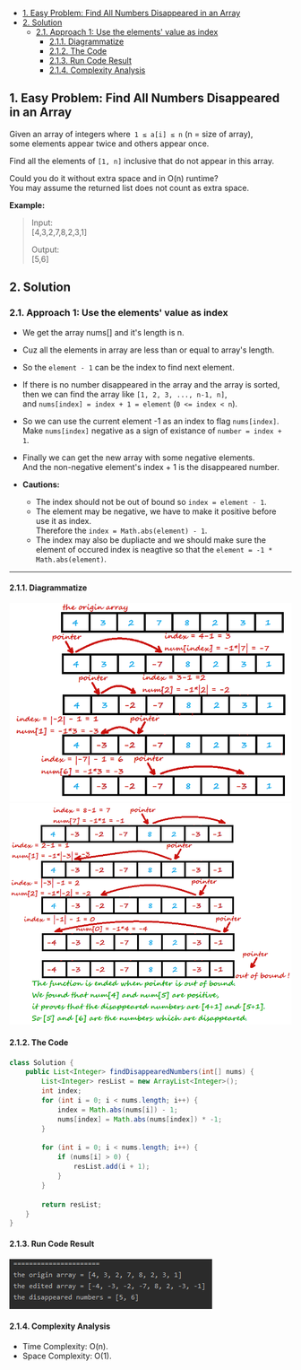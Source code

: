 <!-- TOC -->

- [1. Easy Problem: Find All Numbers Disappeared in an Array](#1-easy-problem-find-all-numbers-disappeared-in-an-array)
- [2. Solution](#2-solution)
  - [2.1. Approach 1: Use the elements' value as index](#21-approach-1-use-the-elements-value-as-index)
    - [2.1.1. Diagrammatize](#211-diagrammatize)
    - [2.1.2. The Code](#212-the-code)
    - [2.1.3. Run Code Result](#213-run-code-result)
    - [2.1.4. Complexity Analysis](#214-complexity-analysis)

<!-- /TOC -->

## 1. Easy Problem: Find All Numbers Disappeared in an Array
Given an array of integers where` 1 ≤ a[i] ≤ n` (n = size of array),  
some elements appear twice and others appear once.

Find all the elements of `[1, n]` inclusive that do not appear in this array.

Could you do it without extra space and in O(n) runtime?  
You may assume the returned list does not count as extra space.

**Example:**

>Input:  
>[4,3,2,7,8,2,3,1]
>  
>Output:  
>[5,6]

## 2. Solution

### 2.1. Approach 1: Use the elements' value as index
- We get the array nums[] and it's length is n.

- Cuz all the elements in array are less than or equal to array's length.  

- So the `element - 1` can be the index to find next element.

- If there is no number disappeared in the array and the array is sorted,  
  then we can find the array like `[1, 2, 3, ..., n-1, n]`,  
  and `nums[index] = index + 1 = element` (`0 <= index < n`).

- So we can use the current element -1 as an index to flag `nums[index]`.  
  Make `nums[index]` negative as a sign of existance of `number = index + 1`.

- Finally we can get the new array with some negative elements.  
  And the non-negative element's index + 1 is the disappeared number.  

- **Cautions:**  
  - The index should not be out of bound so `index = element - 1`.  
  - The element may be negative, we have to make it positive before use it as index.  
    Therefore the `index = Math.abs(element) - 1`.  
  - The index may also be dupliacte and we should make sure the element of  occured index is neagtive so that the `element = -1 * Math.abs(element)`.

****

#### 2.1.1. Diagrammatize
![pic](../99.images/2020-09-02-14-59-29.png)
![pic](../99.images/2020-09-02-15-00-19.png)

#### 2.1.2. The Code
```java
class Solution {
    public List<Integer> findDisappearedNumbers(int[] nums) {
        List<Integer> resList = new ArrayList<Integer>();
        int index;
        for (int i = 0; i < nums.length; i++) {
            index = Math.abs(nums[i]) - 1;
            nums[index] = Math.abs(nums[index]) * -1;
        }

        for (int i = 0; i < nums.length; i++) {
            if (nums[i] > 0) {
                resList.add(i + 1);
            }
        }

        return resList;
    }
}
```

#### 2.1.3. Run Code Result
![pic](../99.images/2020-09-02-15-05-12.png)

#### 2.1.4. Complexity Analysis
- Time Complexity: O(n).
- Space Complexity: O(1).